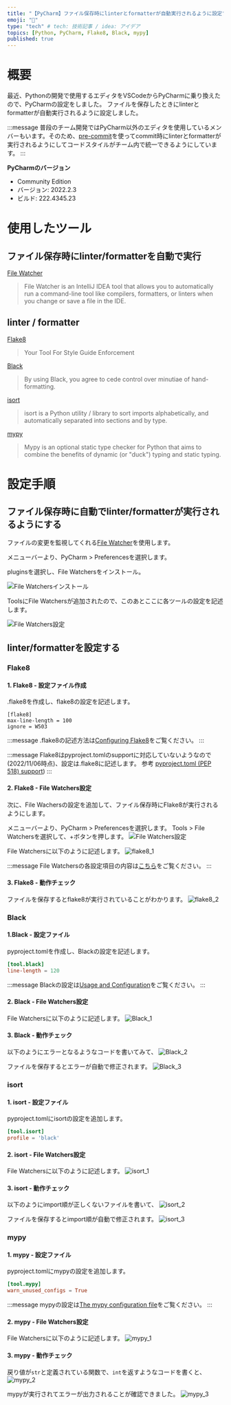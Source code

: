 ```yaml
---
title: "【PyCharm】ファイル保存時にlinterとformatterが自動実行されるように設定する"
emoji: "🌟"
type: "tech" # tech: 技術記事 / idea: アイデア
topics: [Python, PyCharm, Flake8, Black, mypy]
published: true
---
```


# 概要
最近、Pythonの開発で使用するエディタをVSCodeからPyCharmに乗り換えたので、PyCharmの設定をしました。
ファイルを保存したときにlinterとformatterが自動実行されるように設定しました。

:::message
普段のチーム開発ではPyCharm以外のエディタを使用しているメンバーもいます。そのため、[pre-commit](https://pre-commit.com/)を使ってcommit時にlinterとformatterが実行されるようにしてコードスタイルがチーム内で統一できるようにしています。
:::

**PyCharmのバージョン**
- Community Edition
- バージョン: 2022.2.3
- ビルド: 222.4345.23

# 使用したツール

## ファイル保存時にlinter/formatterを自動で実行
[File Watcher](https://www.jetbrains.com/help/idea/using-file-watchers.html)
> File Watcher is an IntelliJ IDEA tool that allows you to automatically run a command-line tool like compilers, formatters, or linters when you change or save a file in the IDE.


## linter / formatter
[Flake8](https://flake8.pycqa.org/en/latest/)
> Your Tool For Style Guide Enforcement

[Black](https://black.readthedocs.io/en/stable/)
> By using Black, you agree to cede control over minutiae of hand-formatting. 

[isort](https://pycqa.github.io/isort/)
> isort is a Python utility / library to sort imports alphabetically, and automatically separated into sections and by type.

[mypy](http://www.mypy-lang.org/)
> Mypy is an optional static type checker for Python that aims to combine the benefits of dynamic (or "duck") typing and static typing.



# 設定手順

## ファイル保存時に自動でlinter/formatterが実行されるようにする

ファイルの変更を監視してくれる[File Watcher](https://www.jetbrains.com/help/idea/using-file-watchers.html)を使用します。

メニューバーより、PyCharm > Preferencesを選択します。

pluginsを選択し、File Watchersをインストール。

![File Watchersインストール](https://storage.googleapis.com/zenn-user-upload/0b20ec4e6edc-20221106.png)


ToolsにFile Watchersが追加されたので、このあとここに各ツールの設定を記述します。

![File Watchers設定](https://storage.googleapis.com/zenn-user-upload/bcbc05a2c3cd-20221106.png)


## linter/formatterを設定する

### Flake8

#### 1. Flake8 - 設定ファイル作成
.flake8を作成し、flake8の設定を記述します。

```toml:.flake8
[flake8]
max-line-length = 100
ignore = W503
```

:::message
.flake8の記述方法は[Configuring Flake8](https://flake8.pycqa.org/en/latest/user/configuration.html#configuring-flake8)をご覧ください。
:::

:::message
Flake8はpyproject.tomlのsupportに対応していないようなので(2022/11/06時点)、設定は.flake8に記述します。
参考 [pyproject.toml (PEP 518) support](https://github.com/PyCQA/flake8/issues/234))
:::

#### 2. Flake8 - File Watchers設定
次に、File Wachersの設定を追加して、ファイル保存時にFlake8が実行されるようにします。

メニューバーより、PyCharm > Preferencesを選択します。
Tools > File Watchersを選択して、+ボタンを押します。
![File Watchers設定](https://storage.googleapis.com/zenn-user-upload/bcbc05a2c3cd-20221106.png)

File Watchersに以下のように記述します。
![flake8_1](https://storage.googleapis.com/zenn-user-upload/418ac0b0d7de-20221106.png)

:::message
File Watchersの各設定項目の内容は[こちら](https://www.jetbrains.com/help/idea/using-file-watchers.html#ws_filewatcher_type_and_location_of_input_files)をご覧ください。
:::

#### 3. Flake8 - 動作チェック
ファイルを保存するとflake8が実行されていることがわかります。
![flake8_2](https://storage.googleapis.com/zenn-user-upload/86996bc0dd2f-20221106.png)


### Black

#### 1.Black - 設定ファイル
pyproject.tomlを作成し、Blackの設定を記述します。
```toml:pyproject.toml
[tool.black]
line-length = 120
```

:::message
Blackの設定は[Usage and Configuration](https://black.readthedocs.io/en/stable/usage_and_configuration/index.html)をご覧ください。
:::


#### 2. Black - File Watchers設定
File Watchersに以下のように記述します。
![Black_1](https://storage.googleapis.com/zenn-user-upload/d991b06a5bb9-20221106.png)


#### 3. Black - 動作チェック
以下のようにエラーとなるようなコードを書いてみて、
![Black_2](https://storage.googleapis.com/zenn-user-upload/b0e66de4314d-20221106.png)

ファイルを保存するとエラーが自動で修正されます。
![Black_3](https://storage.googleapis.com/zenn-user-upload/098311999fe7-20221106.png)


### isort
#### 1. isort - 設定ファイル
pyproject.tomlにisortの設定を追加します。
```toml:pyproject.toml
[tool.isort]
profile = 'black'
```

#### 2. isort - File Watchers設定
File Watchersに以下のように記述します。
![isort_1](https://storage.googleapis.com/zenn-user-upload/ac1147c12657-20221106.png)

#### 3. isort - 動作チェック
以下のようにimport順が正しくないファイルを書いて、
![isort_2](https://storage.googleapis.com/zenn-user-upload/00778d9bc07e-20221106.png)

ファイルを保存するとimport順が自動で修正されます。
![isort_3](https://storage.googleapis.com/zenn-user-upload/9e8a678c630b-20221106.png)


### mypy
#### 1. mypy - 設定ファイル
pyproject.tomlにmypyの設定を追加します。
```toml:pyproject.toml
[tool.mypy]
warn_unused_configs = True
```

:::message
mypyの設定は[The mypy configuration file](https://mypy.readthedocs.io/en/stable/config_file.html)をご覧ください。
:::

#### 2. mypy - File Watchers設定
File Watchersに以下のように記述します。
![mypy_1](https://storage.googleapis.com/zenn-user-upload/534cf50cb4c4-20221106.png)

#### 3. mypy - 動作チェック
戻り値が`str`と定義されている関数で、`int`を返すようなコードを書くと、
![mypy_2](https://storage.googleapis.com/zenn-user-upload/a8f42095fd6c-20221106.png)

mypyが実行されてエラーが出力されることが確認できました。
![mypy_3](https://storage.googleapis.com/zenn-user-upload/d67bd034b376-20221106.png)

